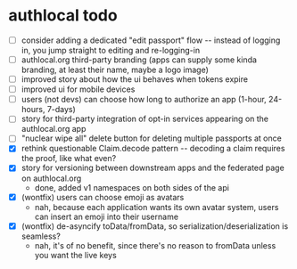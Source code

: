 
# authlocal todo

- [ ] consider adding a dedicated "edit passport" flow -- instead of logging in, you jump straight to editing and re-logging-in
- [ ] authlocal.org third-party branding (apps can supply some kinda branding, at least their name, maybe a logo image)
- [ ] improved story about how the ui behaves when tokens expire
- [ ] improved ui for mobile devices
- [ ] users (not devs) can choose how long to authorize an app (1-hour, 24-hours, 7-days)
- [ ] story for third-party integration of opt-in services appearing on the authlocal.org app
- [ ] "nuclear wipe all" delete button for deleting multiple passports at once
- [x] rethink questionable Claim.decode pattern -- decoding a claim requires the proof, like what even?
- [x] story for versioning between downstream apps and the federated page on authlocal.org
  - done, added v1 namespaces on both sides of the api
- [x] (wontfix) users can choose emoji as avatars
  - nah, because each application wants its own avatar system, users can insert an emoji into their username
- [x] (wontfix) de-asyncify toData/fromData, so serialization/deserialization is seamless?
  - nah, it's of no benefit, since there's no reason to fromData unless you want the live keys

